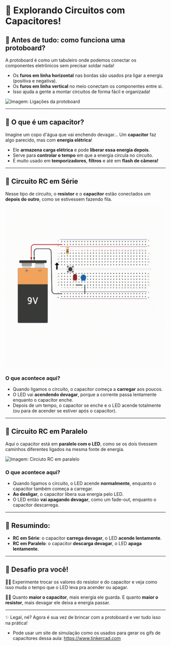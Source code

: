 # 🧪 Explorando Circuitos com Capacitores!

## 📌 Antes de tudo: como funciona uma protoboard?

A protoboard é como um tabuleiro onde podemos conectar os componentes eletrônicos sem precisar soldar nada!

- Os **furos em linha horizontal** nas bordas são usados pra ligar a energia (positiva e negativa).
- Os **furos em linha vertical** no meio conectam os componentes entre si.
- Isso ajuda a gente a montar circuitos de forma fácil e organizada!

![Imagem: Ligações da protoboard](./IMAGES/protoboard.jpeg)

---

## 🔋 O que é um capacitor?

Imagine um copo d'água que vai enchendo devagar... Um **capacitor** faz algo parecido, mas com **energia elétrica**!

- Ele **armazena carga elétrica** e pode **liberar essa energia depois**.
- Serve para **controlar o tempo** em que a energia circula no circuito.
- É muito usado em **temporizadores**, **filtros** e até em **flash de câmera!**

---

## 🔄 Circuito RC em Série

Nesse tipo de circuito, o **resistor** e o **capacitor** estão conectados um **depois do outro**, como se estivessem fazendo fila.

![Imagem: Circiuto RC em série](./IMAGES/RC_serie.gif)

### O que acontece aqui?

- Quando ligamos o circuito, o capacitor começa a **carregar** aos poucos.
- O LED vai **acendendo devagar**, porque a corrente passa lentamente enquanto o capacitor enche.
- Depois de um tempo, o capacitor se enche e o LED acende totalmente (ou para de acender se estiver após o capacitor).

---

## 🔁 Circuito RC em Paralelo

Aqui o capacitor está em **paralelo com o LED**, como se os dois tivessem caminhos diferentes ligados na mesma fonte de energia.

![Imagem: Circiuto RC em paralelo](./IMAGES/RC_paralelo.gif)

### O que acontece aqui?

- Quando ligamos o circuito, o LED acende **normalmente**, enquanto o capacitor também começa a carregar.
- **Ao desligar**, o capacitor libera sua energia pelo LED.
- O LED então **vai apagando devagar**, como um fade-out, enquanto o capacitor descarrega.

---

## 🧠 Resumindo:

- **RC em Série**: o capacitor **carrega devagar**, o LED **acende lentamente**.
- **RC em Paralelo**: o capacitor **descarga devagar**, o LED **apaga lentamente**.

---

## 🧪 Desafio pra você!

👩‍🔬 Experimente trocar os valores do resistor e do capacitor e veja como isso muda o tempo que o LED leva pra acender ou apagar.

🧑‍🔬 Quanto **maior o capacitor**, mais energia ele guarda. E quanto **maior o resistor**, mais devagar ele deixa a energia passar.

---

✨ Legal, né? Agora é sua vez de brincar com a protoboard e ver tudo isso na prática!
- Pode usar um site de simulação como os usados para gerar os gifs de capacitores dessa aula: https://www.tinkercad.com
